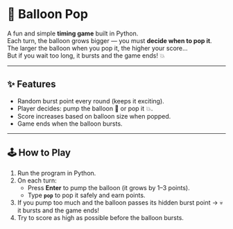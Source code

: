 # 🎈 Balloon Pop

A fun and simple **timing game** built in Python.  
Each turn, the balloon grows bigger — you must **decide when to pop it**.  
The larger the balloon when you pop it, the higher your score…  
But if you wait too long, it bursts and the game ends! 💥  

---

## ✨ Features
- Random burst point every round (keeps it exciting).  
- Player decides: pump the balloon 🎈 or pop it 💥.  
- Score increases based on balloon size when popped.  
- Game ends when the balloon bursts.  

---

## 🕹️ How to Play
1. Run the program in Python.  
2. On each turn:  
   - Press **Enter** to pump the balloon (it grows by 1–3 points).  
   - Type **`pop`** to pop it safely and earn points.  
3. If you pump too much and the balloon passes its hidden burst point → 💀 it bursts and the game ends!  
4. Try to score as high as possible before the balloon bursts.  



